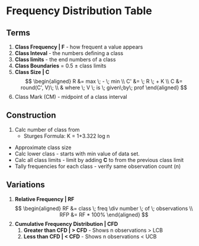 # Frequency Distribution Table

## Terms
1. __Class Frequency | F__ - how frequent a value appears
2. __Class Inteval__ - the numbers defining a class
3. __Class limits__ - the end numbers of a class
4. __Class Boundaries__ = 0.5 ± class limits
5. __Class Size | C__
$$
\begin{aligned}
R &= max \; - \; min \\
C' &= \; R \; + K \\
C &= round(C', V)\;  \\
& where \; V \; is \; given\;by\; prof
\end{aligned}
$$
6. Class Mark (CM) - midpoint of a class interval

## Construction
1. Calc number of class from
   * Sturges Formula: K = 1+3.322 log n
 * Approximate class size
 * Calc lower class - starts with min value of data set.
 * Calc all class limits - limit by adding __C__ to from the previous class limit
 * Tally frequencies for each class - verify same observation count (n)

## Variations
1. __Relative Frequency | RF__
$$
\begin{aligned}
RF &= class \; freq \div number \; of \; observations \\
RFP &= RF * 100%
\end{aligned}
$$ 
2. __Cumulative Frequency Distribution | CFD__
    1. __Greater than CFD | > CFD__ - Shows n observations > LCB
    2. __Less than CFD | < CFD__ - Shows n observations < UCB
